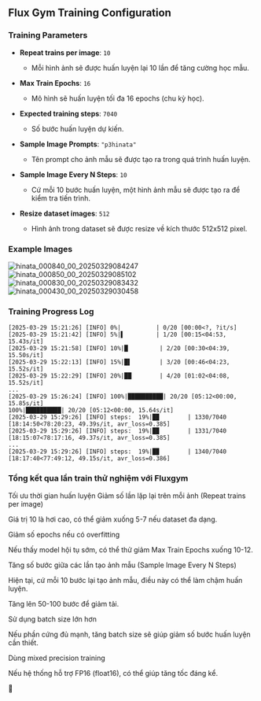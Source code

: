 
## Flux Gym Training Configuration

### Training Parameters

- **Repeat trains per image**: `10`
  - Mỗi hình ảnh sẽ được huấn luyện lại 10 lần để tăng cường học mẫu.

- **Max Train Epochs**: `16`
  - Mô hình sẽ huấn luyện tối đa 16 epochs (chu kỳ học).

- **Expected training steps**: `7040`
  - Số bước huấn luyện dự kiến.

- **Sample Image Prompts**: `"p3hinata"`
  - Tên prompt cho ảnh mẫu sẽ được tạo ra trong quá trình huấn luyện.

- **Sample Image Every N Steps**: `10`
  - Cứ mỗi 10 bước huấn luyện, một hình ảnh mẫu sẽ được tạo ra để kiểm tra tiến trình.

- **Resize dataset images**: `512`
  - Hình ảnh trong dataset sẽ được resize về kích thước 512x512 pixel.

### Example Images

![hinata_000840_00_20250329084247](https://github.com/user-attachments/assets/5378efd0-5f0c-4150-93f9-327de7957d72)
![hinata_000850_00_20250329085102](https://github.com/user-attachments/assets/19048d13-37be-4b56-bb87-e92e1c940089)
![hinata_000830_00_20250329083432](https://github.com/user-attachments/assets/603a4ded-857d-44d7-a0eb-7f5a86138d79)
![hinata_000430_00_20250329030458](https://github.com/user-attachments/assets/e2400057-c736-430a-bb2b-498e76b1fb65)


### Training Progress Log

```plaintext
[2025-03-29 15:21:26] [INFO] 0%|          | 0/20 [00:00<?, ?it/s]
[2025-03-29 15:21:42] [INFO] 5%|▌         | 1/20 [00:15<04:53, 15.43s/it]
[2025-03-29 15:21:58] [INFO] 10%|█         | 2/20 [00:30<04:39, 15.50s/it]
[2025-03-29 15:22:13] [INFO] 15%|█▌        | 3/20 [00:46<04:23, 15.52s/it]
[2025-03-29 15:22:29] [INFO] 20%|██        | 4/20 [01:02<04:08, 15.52s/it]
...
[2025-03-29 15:26:24] [INFO] 100%|██████████| 20/20 [05:12<00:00, 15.85s/it]
100%|██████████| 20/20 [05:12<00:00, 15.64s/it]
[2025-03-29 15:29:26] [INFO] steps:  19%|█▉        | 1330/7040 [18:14:50<78:20:23, 49.39s/it, avr_loss=0.385]
[2025-03-29 15:29:26] [INFO] steps:  19%|█▉        | 1331/7040 [18:15:07<78:17:16, 49.37s/it, avr_loss=0.385]
...
[2025-03-29 15:29:26] [INFO] steps:  19%|█▉        | 1340/7040 [18:17:40<77:49:12, 49.15s/it, avr_loss=0.386]
```
### Tổng kết qua lần train thử nghiệm với Fluxgym
Tối ưu thời gian huấn luyện
Giảm số lần lặp lại trên mỗi ảnh (Repeat trains per image)

Giá trị 10 là hơi cao, có thể giảm xuống 5-7 nếu dataset đa dạng.

Giảm số epochs nếu có overfitting

Nếu thấy model hội tụ sớm, có thể thử giảm Max Train Epochs xuống 10-12.

Tăng số bước giữa các lần tạo ảnh mẫu (Sample Image Every N Steps)

Hiện tại, cứ mỗi 10 bước lại tạo ảnh mẫu, điều này có thể làm chậm huấn luyện.

Tăng lên 50-100 bước để giảm tải.

Sử dụng batch size lớn hơn

Nếu phần cứng đủ mạnh, tăng batch size sẽ giúp giảm số bước huấn luyện cần thiết.

Dùng mixed precision training

Nếu hệ thống hỗ trợ FP16 (float16), có thể giúp tăng tốc đáng kể.

 🚀
